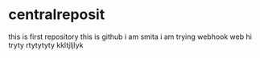 # centralreposit
this is first repository
this is github
i am smita
i am trying webhook
web
hi
tryty
rtytytyty
kkltjljlyk
